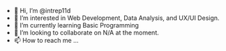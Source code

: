 - 👋 Hi, I’m @intrep11d
- 👀 I’m interested in Web Development, Data Analysis, and UX/UI Design.
- 🌱 I’m currently learning Basic Programming
- 💞️ I’m looking to collaborate on N/A at the moment.
- 📫 How to reach me ...

<!---
intrep11d/intrep11d is a ✨ special ✨ repository because its `README.md` (this file) appears on your GitHub profile.
You can click the Preview link to take a look at your changes.
--->
